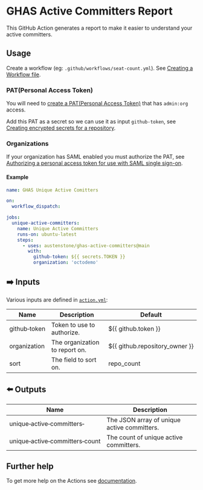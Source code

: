 # GHAS Active Committers Report

This GitHub Action generates a report to make it easier to understand your active committers.

## Usage
Create a workflow (eg: `.github/workflows/seat-count.yml`). See [Creating a Workflow file](https://help.github.com/en/articles/configuring-a-workflow#creating-a-workflow-file).

### PAT(Personal Access Token)

You will need to [create a PAT(Personal Access Token)](https://github.com/settings/tokens/new?scopes=admin:org) that has `admin:org` access.

Add this PAT as a secret so we can use it as input `github-token`, see [Creating encrypted secrets for a repository](https://docs.github.com/en/enterprise-cloud@latest/actions/security-guides/encrypted-secrets#creating-encrypted-secrets-for-a-repository). 
### Organizations

If your organization has SAML enabled you must authorize the PAT, see [Authorizing a personal access token for use with SAML single sign-on](https://docs.github.com/en/enterprise-cloud@latest/authentication/authenticating-with-saml-single-sign-on/authorizing-a-personal-access-token-for-use-with-saml-single-sign-on).

#### Example
```yml
name: GHAS Unique Active Comitters

on:
  workflow_dispatch:

jobs:
  unique-active-committers:
    name: Unique Active Committers
    runs-on: ubuntu-latest
    steps:
      - uses: austenstone/ghas-active-committers@main
        with:
          github-token: ${{ secrets.TOKEN }}
          organization: 'octodemo'
```

## ➡️ Inputs
Various inputs are defined in [`action.yml`](action.yml):

| Name | Description | Default |
| --- | - | - |
| github&#x2011;token | Token to use to authorize. | ${{&nbsp;github.token&nbsp;}} |
| organization | The organization to report on. | ${{&nbsp;github.repository_owner&nbsp;}} |
| sort | The field to sort on. | repo_count |


## ⬅️ Outputs
| Name | Description |
| --- | - |
| unique&#x2011;active&#x2011;committers&#x2011; | The JSON array of unique active committers. |
| unique&#x2011;active&#x2011;committers&#x2011;count | The count of unique active committers. |

## Further help
To get more help on the Actions see [documentation](https://docs.github.com/en/actions).
